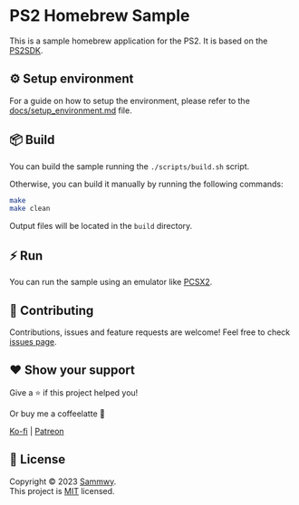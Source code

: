 # PS2 Homebrew Sample

This is a sample homebrew application for the PS2. It is based on the [PS2SDK](https://github.com/ps2dev/ps2sdk).

## ⚙️ Setup environment

For a guide on how to setup the environment, please refer to the [docs/setup_environment.md](docs/setup_environment.md) file.

## 📦 Build

You can build the sample running the `./scripts/build.sh` script.

Otherwise, you can build it manually by running the following commands:

```bash
make
make clean
```

Output files will be located in the `build` directory.

## ⚡ Run

You can run the sample using an emulator like [PCSX2](https://pcsx2.net/).

## 🤝 Contributing

Contributions, issues and feature requests are welcome!
Feel free to check [issues page](https://github.com/sammwyy/ps2-homebrew-sample/issues).

## ❤️ Show your support

Give a ⭐️ if this project helped you!

Or buy me a coffeelatte 🙌

[Ko-fi](https://ko-fi.com/sammwy) | [Patreon](https://patreon.com/sammwy)

## 📝 License

Copyright © 2023 [Sammwy](https://github.com/sammwyy).  
This project is [MIT](LICENSE) licensed.